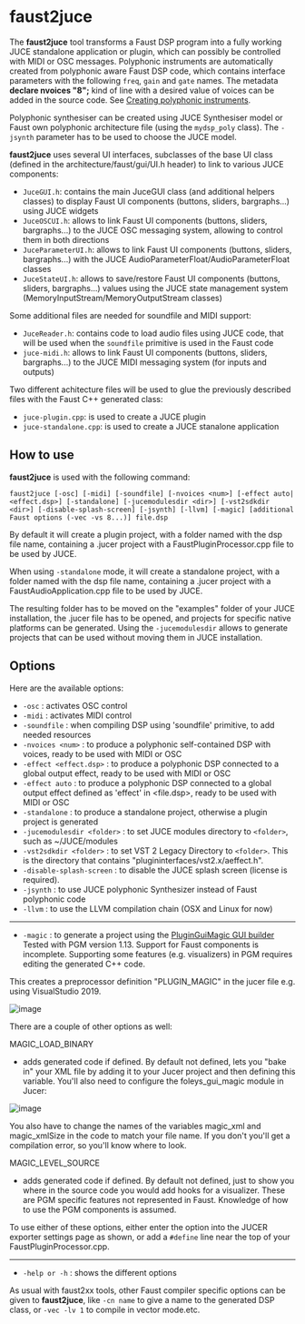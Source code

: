 # faust2juce

The **faust2juce** tool transforms a Faust DSP program into a fully working JUCE standalone application or plugin, which can possibly be controlled with MIDI or OSC messages. Polyphonic instruments are automatically created from polyphonic aware Faust DSP code, which contains interface parameters with the following `freq`, `gain` and `gate` names. The metadata **declare nvoices "8";** kind of line with a desired value of voices can be added in the source code. See [Creating polyphonic instruments](https://faustdoc.grame.fr/manual/midi/#midi-polyphony-support). 

Polyphonic synthesiser can be created using JUCE Synthesiser model or Faust own polyphonic architecture file (using the `mydsp_poly` class). The `-jsynth` parameter has to be used to choose the JUCE model.

**faust2juce** uses several UI interfaces, subclasses of the base UI class (defined in the architecture/faust/gui/UI.h header) to link to various JUCE components:

 - `JuceGUI.h`: contains the main JuceGUI class (and additional helpers classes) to display Faust UI components (buttons, sliders, bargraphs...) using JUCE widgets
 - `JuceOSCUI.h`: allows to link Faust UI components (buttons, sliders, bargraphs...) to the JUCE OSC messaging system, allowing to control them in both directions
 - `JuceParameterUI.h`: allows to link Faust UI components (buttons, sliders, bargraphs...) with the JUCE AudioParameterFloat/AudioParameterFloat classes
 - `JuceStateUI.h`: allows to save/restore Faust UI components (buttons, sliders, bargraphs...) values using the JUCE state management system (MemoryInputStream/MemoryOutputStream classes)

Some additional files are needed for soundfile and MIDI support:

- `JuceReader.h`: contains code to load audio files using JUCE code, that will be used when the `soundfile` primitive is used in the Faust code
- `juce-midi.h`: allows to link Faust UI components (buttons, sliders, bargraphs...) to the JUCE MIDI messaging system (for inputs and outputs) 

Two different achitecture files will be used to glue the previously described files with the Faust C++ generated class: 
- `juce-plugin.cpp`: is used to create a JUCE plugin
- `juce-standalone.cpp`: is used to create a JUCE stanalone application

## How to use

**faust2juce** is used with the following command: 

`faust2juce [-osc] [-midi] [-soundfile] [-nvoices <num>] [-effect auto|<effect.dsp>] [-standalone] [-jucemodulesdir <dir>] [-vst2sdkdir <dir>] [-disable-splash-screen] [-jsynth] [-llvm] [-magic] [additional Faust options (-vec -vs 8...)] file.dsp` 

By default it will create a plugin project, with a folder named with the dsp file name, containing a .jucer project with a FaustPluginProcessor.cpp file to be used by JUCE.

When using `-standalone` mode, it will create a standalone project, with a folder named with the dsp file name, containing a .jucer project with a FaustAudioApplication.cpp file to be used by JUCE.

The resulting folder has to be moved on the "examples" folder of your JUCE installation, the .jucer file has to be opened, and projects for specific native platforms can be generated. Using the `-jucemodulesdir` allows to generate projects that can be used without moving them in JUCE installation.

## Options

Here are the available options:

- `-osc` : activates OSC control
- `-midi` : activates MIDI control
- `-soundfile` : when compiling DSP using 'soundfile' primitive, to add needed resources
- `-nvoices <num>` : to produce a polyphonic self-contained DSP with <num> voices, ready to be used with MIDI or OSC
- `-effect <effect.dsp>` : to produce a polyphonic DSP connected to a global output effect, ready to be used with MIDI or OSC
- `-effect auto` : to produce a polyphonic DSP connected to a global output effect defined as 'effect' in <file.dsp>, ready to be used with MIDI or OSC 
- `-standalone` : to produce a standalone project, otherwise a plugin project is generated
- `-jucemodulesdir <folder>` : to set JUCE modules directory to `<folder>`, such as ~/JUCE/modules
- `-vst2sdkdir <folder>` : to set VST 2 Legacy Directory to `<folder>`. This is the directory that contains "plugininterfaces/vst2.x/aeffect.h".
- `-disable-splash-screen` : to disable the JUCE splash screen (license is required).
- `-jsynth` : to use JUCE polyphonic Synthesizer instead of Faust polyphonic code
- `-llvm` : to use the LLVM compilation chain (OSX and Linux for now)
---
- `-magic` : to generate a project using the [PluginGuiMagic GUI builder](https://foleysfinest.com/developer/pluginguimagic/)
Tested with PGM version 1.13. Support for Faust components is incomplete. Supporting some features (e.g. visualizers) in PGM requires editing the generated C++ code.

 This creates a preprocessor definition "PLUGIN_MAGIC" in the jucer file e.g. using VisualStudio 2019.

![image](https://user-images.githubusercontent.com/3178344/125528513-d8f127a0-a896-4f50-8210-ba7b8dcf0386.png)

There are a couple of other options as well:

MAGIC_LOAD_BINARY 
- adds generated code if defined. By default not defined, lets you "bake in" your XML file by adding it to your Jucer project and then defining this variable.  You'll also need to configure the foleys_gui_magic module in Jucer:

 ![image](https://user-images.githubusercontent.com/3178344/126184481-b83ba2ff-46c4-4aa5-b010-2d2e87eb4e14.png)

 You also have to change the names of the variables magic_xml and magic_xmlSize in the code to match your file name. If you don't you'll get a compilation error, so you'll know where to look.

MAGIC_LEVEL_SOURCE
- adds generated code if defined. By default not defined, just to show you where in the source code you would add hooks for a visualizer. These are PGM specific features not represented in Faust. Knowledge of how to use the PGM components is assumed.

To use either of these options, either enter the option into the JUCER exporter settings page as shown, or add a `#define` line near the top of your FaustPluginProcessor.cpp.

---
- `-help or -h` : shows the different options 

As usual with faust2xx tools, other Faust compiler specific options can be given to **faust2juce**, like `-cn name` to give a name to the generated DSP class, or `-vec -lv 1` to compile in vector mode.etc.

